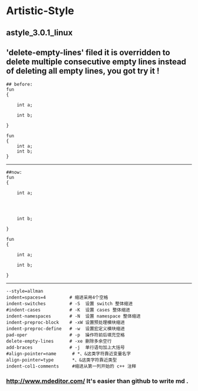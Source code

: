 # Artistic-Style
## astyle_3.0.1_linux 
**'delete-empty-lines'** filed it is overridden to delete multiple consecutive empty lines instead of deleting all empty lines, you got try it !
----------------------------------------------------------------------------------------------
	## before:
	fun
	{
	
		int a;

		int b;
		
	}

	fun
	{
		int a;
		int b;
	}

----------------------------------------------------------------------------------------------
	##now:
	fun
	{
	
		int a;




		int b;
		
	}

	fun
	{
		
		int a;

		int b;
		
	}


-------------------------------
	--style=allman
	indent=spaces=4	        # 缩进采用4个空格
	indent-switches         # -S  设置 switch 整体缩进
	#indent-cases 	        # -K  设置 cases 整体缩进
	indent-namespaces       # -N  设置 namespace 整体缩进
	indent-preproc-block    # -xW 设置预处理模块缩进
	indent-preproc-define 	# -w  设置宏定义模块缩进	
	pad-oper                # -p  操作符前后填充空格
	delete-empty-lines      # -xe 删除多余空行
	add-braces              # -j  单行语句加上大括号
	#align-pointer=name      # *、&这类字符靠近变量名字
	align-pointer=type       *、&这类字符靠近类型
	indent-col1-comments	 #缩进从第一列开始的 c++ 注释
	
### http://www.mdeditor.com/  It's easier than github to write md .
